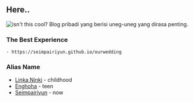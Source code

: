 ## Here..

<img src="https://seimpairiyun.github.io/img/logofull.png" alt="isn't this cool?">
Blog pribadi yang berisi uneg-uneg yang dirasa penting.

### The Best Experience

```
- https://seimpairiyun.github.io/ourwedding
```
### Alias Name

* [Linka Ninki](https://seimpairiyun.github.io/linkaninki) - childhood 
* [Enghoha](https://seimpairiyun.github.io/enghoha) - teen
* [Seimpairiyun](https://seimpairiyun.github.io) - now
